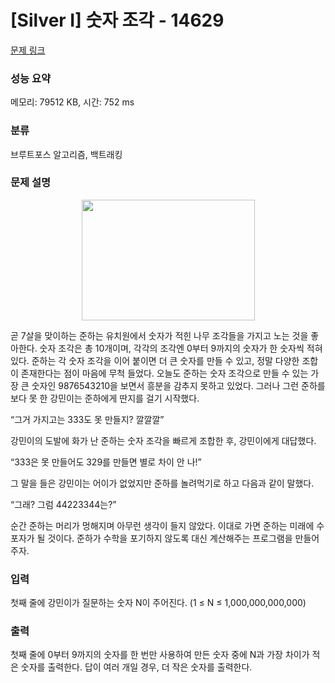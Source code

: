 # [Silver I] 숫자 조각 - 14629 

[문제 링크](https://www.acmicpc.net/problem/14629) 

### 성능 요약

메모리: 79512 KB, 시간: 752 ms

### 분류

브루트포스 알고리즘, 백트래킹

### 문제 설명

<p style="text-align: center;"><img alt="" src="" style="height:193px; width:277px"></p>

<p>곧 7살을 맞이하는 준하는 유치원에서 숫자가 적힌 나무 조각들을 가지고 노는 것을 좋아한다. 숫자 조각은 총 10개이며, 각각의 조각엔 0부터 9까지의 숫자가 한 숫자씩 적혀있다. 준하는 각 숫자 조각을 이어 붙이면 더 큰 숫자를 만들 수 있고, 정말 다양한 조합이 존재한다는 점이 마음에 무척 들었다. 오늘도 준하는 숫자 조각으로 만들 수 있는 가장 큰 숫자인 9876543210을 보면서 흥분을 감추지 못하고 있었다. 그러나 그런 준하를 보다 못 한 강민이는 준하에게 딴지를 걸기 시작했다.</p>

<p>“그거 가지고는 333도 못 만들지? 깔깔깔”</p>

<p>강민이의 도발에 화가 난 준하는 숫자 조각을 빠르게 조합한 후, 강민이에게 대답했다.</p>

<p>“333은 못 만들어도 329를 만들면 별로 차이 안 나!”</p>

<p>그 말을 들은 강민이는 어이가 없었지만 준하를 놀려먹기로 하고 다음과 같이 말했다.</p>

<p>“그래? 그럼 44223344는?”</p>

<p>순간 준하는 머리가 멍해지며 아무런 생각이 들지 않았다. 이대로 가면 준하는 미래에 수포자가 될 것이다. 준하가 수학을 포기하지 않도록 대신 계산해주는 프로그램을 만들어주자.</p>

### 입력 

 <p>첫째 줄에 강민이가 질문하는 숫자 N이 주어진다. (1 ≤ N ≤ 1,000,000,000,000)</p>

### 출력 

 <p>첫째 줄에 0부터 9까지의 숫자를 한 번만 사용하여 만든 숫자 중에 N과 가장 차이가 적은 숫자를 출력한다. 답이 여러 개일 경우, 더 작은 숫자를 출력한다.</p>

